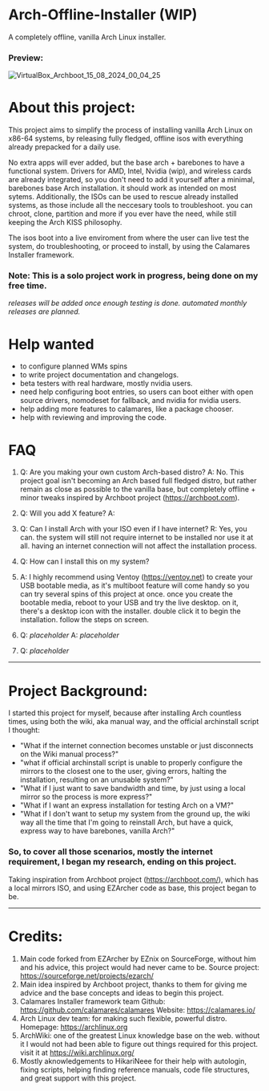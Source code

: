 # Arch-Offline-Installer (WIP)
A completely offline, vanilla Arch Linux installer.

### Preview: 

![VirtualBox_Archboot_15_08_2024_00_04_25](https://github.com/user-attachments/assets/e5ee9972-2c11-4920-aa98-132df79c46ef)

# About this project:

This project aims to simplify the process of installing vanilla Arch Linux on x86-64 systems, by releasing fully fledged, offline isos with everything already prepacked for a daily use.

No extra apps will ever added, but the base arch + barebones to have a functional system. Drivers for AMD, Intel, Nvidia (wip), and wireless cards are already integrated, so you don't need to add it yourself after a minimal, barebones base Arch installation. it should work as intended on most sytems.
Additionally, the ISOs can be used to rescue already installed systems, as those include all the neccesary tools to troubleshoot. you can chroot, clone, partition and more if you ever have the need, while still keeping the Arch KISS philosophy. 

The isos boot into a live enviroment from where the user can live test the system, do troubleshooting, or proceed to install, by using the Calamares Installer framework.


### Note: This is a solo project work in progress, being done on my free time.

*releases will be added once enough testing is done.*
*automated monthly releases are planned.*


# Help wanted
- to configure planned WMs spins
- to write project documentation and changelogs.
- beta testers with real hardware, mostly nvidia users.
- need help configuring boot entries, so users can boot either with open source drivers, nomodeset for fallback, and nvidia for nvidia users.
- help adding more features to calamares, like a package chooser.
- help with reviewing and improving the code.

# FAQ
1. Q: Are you making your own custom Arch-based distro?
   A: No. This project goal isn't becoming an Arch based full fledged distro, but rather remain as close as possible to the vanilla base, but completely offline + minor tweaks inspired by Archboot project (https://archboot.com).
   
3. Q: Will you add X feature?
   A:
   
5. Q: Can I install Arch with your ISO even if I have internet?
   R: Yes, you can. the system will still not require internet to be installed nor use it at all. having an internet connection will not affect the installation process.
   
7. Q: How can I install this on my system?
8. A: I highly recommend using Ventoy (https://ventoy.net) to create your USB bootable media, as it's multiboot feature will come handy so you can try several spins of this project at once. once you create the bootable media, reboot to your USB and try the live desktop. on it, there's a desktop icon with the installer. double click it to begin the installation. follow the steps on screen.

9. Q: *placeholder*
   A: *placeholder*
10. Q: *placeholder*

------------
# Project Background:
I started this project for myself, because after installing Arch countless times, using both the wiki, aka manual way, and the official archinstall script I thought:

- "What if the internet connection becomes unstable or just disconnects on the Wiki manual process?" 
- "what if official archinstall script is unable to properly configure the mirrors to the closest one to the user, giving errors, halting the installation, resulting on an unusable system?"
- "What if I just want to save bandwidth and time, by just using a local mirror so the process is more express?"
- "What if I want an express installation for testing Arch on a VM?"
- "What if I don't want to setup my system from the ground up, the wiki way all the time that I'm going to reinstall Arch, but have a quick, express way to have barebones, vanilla Arch?"

### So, to cover all those scenarios, mostly the internet requirement, I began my research, ending on this project. 
Taking inspiration from Archboot project (https://archboot.com/), which has a local mirrors ISO, and using EZArcher code as base, this project began to be.

------------
# Credits:
1. Main code forked from EZArcher by EZnix on SourceForge, without him and his advice, this project would had never came to be.
Source project: https://sourceforge.net/projects/ezarch/
2. Main idea inspired by Archboot project, thanks to them for giving me advice and the base concepts and ideas to begin this project.
3. Calamares Installer framework team
  Github: https://github.com/calamares/calamares
  Website: https://calamares.io/
4. Arch Linux dev team: for making such flexible, powerful distro. Homepage: https://archlinux.org
5. ArchWiki: one of the greatest Linux knowledge base on the web. without it I would not had been able to figure out things required for this project. visit it at https://wiki.archlinux.org/
6. Mostly aknowledgements to HikariNeee for their help with autologin, fixing scripts, helping finding reference manuals, code file structures, and great support with this project.


